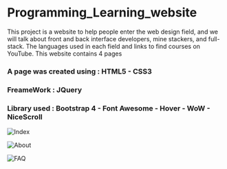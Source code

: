 # Programming_Learning_website


This project is a website to help people enter the web design field, and we will talk about front and back interface developers, mine stackers, and full-stack. The languages ​​used in each field and links to find courses on YouTube.
This website contains 4 pages

### A page was created using : HTML5 - CSS3
### FreameWork : JQuery
### Library used : Bootstrap 4 - Font Awesome - Hover - WoW - NiceScroll

![Index](https://user-images.githubusercontent.com/52893501/96391906-a8e37400-11ba-11eb-9457-b58210524ad8.png)

![About](https://user-images.githubusercontent.com/52893501/96391947-c284bb80-11ba-11eb-9b34-5b27001a367f.png)

![FAQ](https://user-images.githubusercontent.com/52893501/96392048-1b545400-11bb-11eb-97e0-a3a11d10f15a.png)
